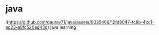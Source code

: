 ﻿# java
!(https://github.com/gaurav71/java/assets/9335466/12fd8047-fc8b-4cc1-ac23-a8fc520ed43d) java learning
